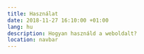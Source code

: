 ```yaml
---
title: Használat
date: 2018-11-27 16:10:00 +01:00
lang: hu
description: Hogyan használd a weboldalt?
location: navbar
---
```


